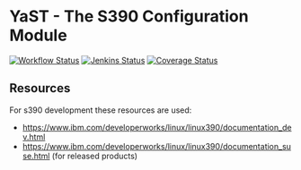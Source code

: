 # YaST - The S390 Configuration Module

[![Workflow Status](https://github.com/yast/yast-s390/workflows/CI/badge.svg?branch=master)](
https://github.com/yast/yast-s390/actions?query=branch%3Amaster)
[![Jenkins Status](https://ci.opensuse.org/buildStatus/icon?job=yast-yast-s390-master)](
https://ci.opensuse.org/view/Yast/job/yast-yast-s390-master/)
[![Coverage Status](https://img.shields.io/coveralls/yast/yast-s390.svg)](https://coveralls.io/r/yast/yast-s390?branch=master)

## Resources

For s390 development these resources are used:

- https://www.ibm.com/developerworks/linux/linux390/documentation_dev.html
- https://www.ibm.com/developerworks/linux/linux390/documentation_suse.html (for released products)
